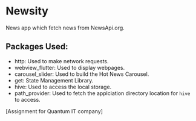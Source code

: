 # Newsity

News app which fetch news from NewsApi.org.

## Packages Used:

- http: Used to make network requests.
- webview_flutter: Used to display webpages.
- carousel_slider: Used to build the Hot News Carousel.
- get: State Management Library.
- hive: Used to access the local storage.
- path_provider: Used to fetch the applciation directory location for `hive` to access.


[Assignment for Quantum IT company]